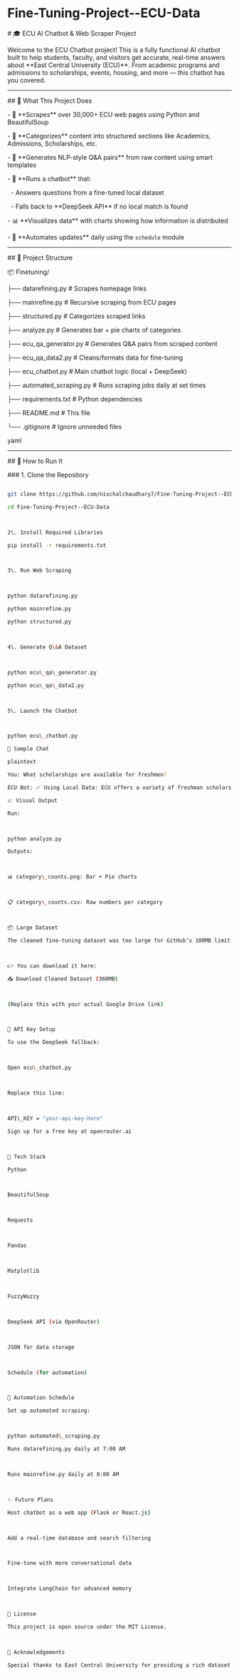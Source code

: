 # Fine-Tuning-Project--ECU-Data



\# 🎓 ECU AI Chatbot \& Web Scraper Project



Welcome to the ECU Chatbot project! This is a fully functional AI chatbot built to help students, faculty, and visitors get accurate, real-time answers about \*\*East Central University (ECU)\*\*. From academic programs and admissions to scholarships, events, housing, and more — this chatbot has you covered.



---



\## 🚀 What This Project Does



\- 🔎 \*\*Scrapes\*\* over 30,000+ ECU web pages using Python and BeautifulSoup

\- 📁 \*\*Categorizes\*\* content into structured sections like Academics, Admissions, Scholarships, etc.

\- 🧠 \*\*Generates NLP-style Q\&A pairs\*\* from raw content using smart templates

\- 🤖 \*\*Runs a chatbot\*\* that:

&nbsp; - Answers questions from a fine-tuned local dataset

&nbsp; - Falls back to \*\*DeepSeek API\*\* if no local match is found

\- 📊 \*\*Visualizes data\*\* with charts showing how information is distributed

\- 🔁 \*\*Automates updates\*\* daily using the `schedule` module



---



\## 🧱 Project Structure



📦 Finetuning/

├── datarefining.py # Scrapes homepage links

├── mainrefine.py # Recursive scraping from ECU pages

├── structured.py # Categorizes scraped links

├── analyze.py # Generates bar + pie charts of categories

├── ecu\_qa\_generator.py # Generates Q\&A pairs from scraped content

├── ecu\_qa\_data2.py # Cleans/formats data for fine-tuning

├── ecu\_chatbot.py # Main chatbot logic (local + DeepSeek)

├── automated\_scraping.py # Runs scraping jobs daily at set times

├── requirements.txt # Python dependencies

├── README.md # This file

└── .gitignore # Ignore unneeded files



yaml



---



\## 🔧 How to Run It



\### 1. Clone the Repository



```bash

git clone https://github.com/nischalchaudhary7/Fine-Tuning-Project--ECU-Data.git

cd Fine-Tuning-Project--ECU-Data



2\. Install Required Libraries

pip install -r requirements.txt



3\. Run Web Scraping



python datarefining.py

python mainrefine.py

python structured.py



4\. Generate Q\&A Dataset



python ecu\_qa\_generator.py

python ecu\_qa\_data2.py



5\. Launch the Chatbot



python ecu\_chatbot.py

💬 Sample Chat

plaintext

You: What scholarships are available for freshmen?

ECU Bot: ✅ Using Local Data: ECU offers a variety of freshman scholarships including academic and needs-based options. You can apply through the ECU scholarships portal.

📈 Visual Output

Run:



python analyze.py

Outputs:



📊 category\_counts.png: Bar + Pie charts



📋 category\_counts.csv: Raw numbers per category



📦 Large Dataset

The cleaned fine-tuning dataset was too large for GitHub’s 100MB limit.



👉 You can download it here:

📥 Download Cleaned Dataset (360MB)



(Replace this with your actual Google Drive link)



🔐 API Key Setup

To use the DeepSeek fallback:



Open ecu\_chatbot.py



Replace this line:



API\_KEY = "your-api-key-here"

Sign up for a free key at openrouter.ai



📌 Tech Stack

Python



BeautifulSoup



Requests



Pandas



Matplotlib



FuzzyWuzzy



DeepSeek API (via OpenRouter)



JSON for data storage



Schedule (for automation)



📅 Automation Schedule

Set up automated scraping:



python automated\_scraping.py

Runs datarefining.py daily at 7:00 AM



Runs mainrefine.py daily at 8:00 AM



✨ Future Plans

Host chatbot as a web app (Flask or React.js)



Add a real-time database and search filtering



Fine-tune with more conversational data



Integrate LangChain for advanced memory



📄 License

This project is open source under the MIT License.



🙌 Acknowledgements

Special thanks to East Central University for providing a rich dataset of public-facing resources.

